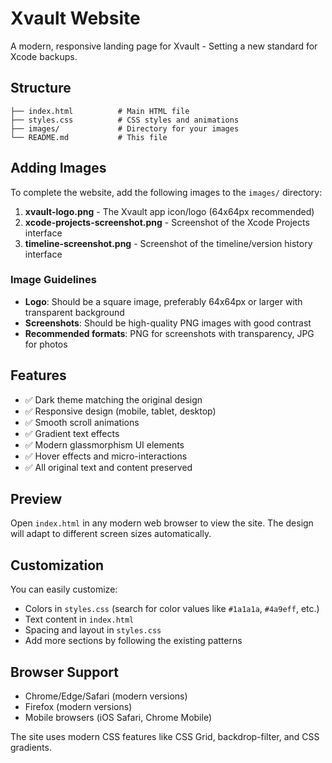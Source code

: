 # Xvault Website

A modern, responsive landing page for Xvault - Setting a new standard for Xcode backups.

## Structure

```
├── index.html          # Main HTML file
├── styles.css          # CSS styles and animations
├── images/             # Directory for your images
└── README.md           # This file
```

## Adding Images

To complete the website, add the following images to the `images/` directory:

1. **xvault-logo.png** - The Xvault app icon/logo (64x64px recommended)
2. **xcode-projects-screenshot.png** - Screenshot of the Xcode Projects interface
3. **timeline-screenshot.png** - Screenshot of the timeline/version history interface

### Image Guidelines

- **Logo**: Should be a square image, preferably 64x64px or larger with transparent background
- **Screenshots**: Should be high-quality PNG images with good contrast
- **Recommended formats**: PNG for screenshots with transparency, JPG for photos

## Features

- ✅ Dark theme matching the original design
- ✅ Responsive design (mobile, tablet, desktop)
- ✅ Smooth scroll animations
- ✅ Gradient text effects
- ✅ Modern glassmorphism UI elements
- ✅ Hover effects and micro-interactions
- ✅ All original text and content preserved

## Preview

Open `index.html` in any modern web browser to view the site. The design will adapt to different screen sizes automatically.

## Customization

You can easily customize:
- Colors in `styles.css` (search for color values like `#1a1a1a`, `#4a9eff`, etc.)
- Text content in `index.html`
- Spacing and layout in `styles.css`
- Add more sections by following the existing patterns

## Browser Support

- Chrome/Edge/Safari (modern versions)
- Firefox (modern versions)
- Mobile browsers (iOS Safari, Chrome Mobile)

The site uses modern CSS features like CSS Grid, backdrop-filter, and CSS gradients. 